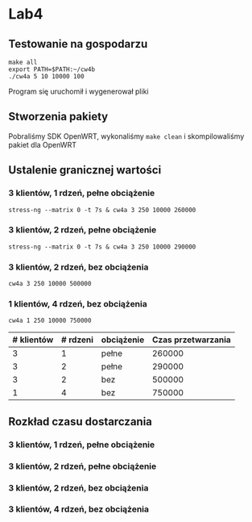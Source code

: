 # Lab4
## Testowanie na gospodarzu
```
make all
export PATH=$PATH:~/cw4b
./cw4a 5 10 10000 100
```

Program się uruchomił i wygenerował pliki

## Stworzenia pakiety

Pobraliśmy SDK OpenWRT, wykonaliśmy `make clean` i skompilowaliśmy pakiet dla OpenWRT

## Ustalenie granicznej wartości

### 3 klientów, 1 rdzeń, pełne obciążenie
`stress-ng --matrix 0 -t 7s & cw4a 3 250 10000 260000`
### 3 klientów, 2 rdzeń, pełne obciążenie
`stress-ng --matrix 0 -t 7s & cw4a 3 250 10000 290000`
### 3 klientów, 2 rdzeń, bez obciążenia
`cw4a 3 250 10000 500000`
### 1 klientów, 4 rdzeń, bez obciążenia
`cw4a 1 250 10000 750000`

|# klientów|# rdzeni|obciążenie|Czas przetwarzania|
| --- | --- | --- | --- |
|3|1|pełne|260000|
|3|2|pełne|290000|
|3|2|bez|500000|
|1|4|bez|750000

## Rozkład czasu dostarczania

### 3 klientów, 1 rdzeń, pełne obciążenie
### 3 klientów, 2 rdzeń, pełne obciążenie
### 3 klientów, 2 rdzeń, bez obciążenia
### 3 klientów, 4 rdzeń, bez obciążenia
